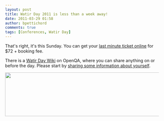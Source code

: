 ```yaml
---
layout: post
title: Watir Day 2011 is less than a week away!
date: 2011-03-29 01:58
author: bpettichord
comments: true
tags: [Conferences, Watir Day]
---
```

That's right, it's this Sunday. You can get your <a href="http://watirday.eventbrite.com/">last minute ticket online</a> for $72 + booking fee.
<!--more-->

There is a <a href="http://bit.ly/watir-day-wiki">Watir Day Wiki</a> on OpenQA, where you can share anything on or before the day. Please start by <a href="http://wiki.openqa.org/display/WTR/Watir+Day+Attendees">sharing some information about yourself</a>.

<a href="http://bit.ly/watir-day-wiki"><img class="alignleft size-full wp-image-759" title="Watir Day Logo 1000" src="http://watir001.files.wordpress.com/2011/03/watir-day-logo-1000.png" alt="" width="600" height="144" /></a>

&nbsp;
